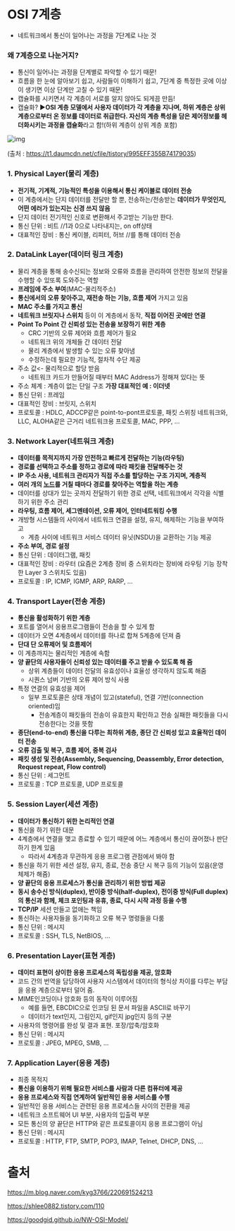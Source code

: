 # OSI 7계층

* 네트워크에서 통신이 일어나는 과정을 7단계로 나눈 것

### 왜 7계층으로 나눈거지?

* 통신이 일어나는 과정을 단계별로 파악할 수 있기 때문!
* 흐름을 한 눈에 알아보기 쉽고, 사람들이 이해하기 쉽고, 7단계 중 특정한 곳에 이상이 생기면 이상 단계만 고칠 수 있기 때문!
* 캡슐화를 시키면서 각 계층이 서로를 알지 않아도 되게끔 만듬!
* 캡슐화? :arrow_forward: ​**OSI 계층 모델에서 사용자 데이터가 각 계층을 지나며, 하위 계층은 상위 계층으로부터 온 정보를 데이터로 취급한다. 자신의 계층 특성을 담은 제어정보를 헤더화시키는 과정을 캡슐화**라고 함!(하위 계층이 상위 계층 포함)

![img](https://t1.daumcdn.net/cfile/tistory/995EFF355B74179035)

(출처 : https://t1.daumcdn.net/cfile/tistory/995EFF355B74179035)

### 1. Physical Layer(물리 계층)

* **전기적, 기계적, 기능적인 특성을 이용해서 통신 케이블로 데이터 전송**
* 이 계층에서는 단지 데이터를 전달만 할 뿐, 전송하는/전송받는 **데이터가 무엇인지, 어떤 에러가 있는지는 신경 쓰지 않음**
* 단지 데이터 전기적인 신호로 변환해서 주고받는 기능만 한다.
* 통신 단위 : 비트 //1과 0으로 나타내지는, on off상태
* 대표적인 장비 : 통신 케이블, 리피터, 허브 //를 통해 데이터 전송

### 2. DataLink Layer(데이터 링크 계층)

* 물리 계층을 통해 송수신되는 정보와 오류와 흐름을 관리하여 안전한 정보의 전달을 수행할 수 있또록 도와주는 역할
* **프레임에 주소 부여**(MAC-물리적주소)
* **통신에서의 오류 찾아주고, 재전송 하는 기능, 흐름 제어** 가지고 있음
* **MAC 주소를 가지고 통신**
* **네트워크 브릿지나 스위치** 등이 이 계층에서 동작, **직접 이어진 곳에만 연결**
* **Point To Point 간 신뢰성 있는 전송을 보장하기 위한 계층**
  * CRC 기반의 오류 제어와 흐름 제어가 필요
  * 네트워크 위의 개체들 간 데이터 전달
  * 물리 계층에서 발생할 수 있는 오류 찾아냄
  * 수정하는데 필요한 기능적, 절차적 수단 제공
* 주소 값<- 물리적으로 할당 받음
  * 네트워크 카드가 만들어질 때부터 MAC Address가 정해져 있다는 뜻
* 주소 체계 : 계층이 없는 단일 구조 **가장 대표적인 예 : 이더넷**
* 통신 단위 : 프레임
* 대표적인 장비 : 브릿지, 스위치
* 프로토콜 : HDLC, ADCCP같은 point-to-pont프로토콜, 패킷 스위칭 네트워크와, LLC, ALOHA같은 근거리 네트워크용 프로토콜, MAC, PPP, ...

### 3. Network Layer(네트워크 계층)

* **데이터를 목적지까지 가장 안전하고 빠르게 전달하는 기능(라우팅)**
* **경로를 선택하고 주소를 정하고 경로에 따라 패킷을 전달해주는 것**
* **IP 주소 사용, 네트워크 관리자가 직접 주소를 할당하는 구조 가지며, 계층적**
* **여러 개의 [노드](#node)를 거칠 때마다 경로를 찾아주는 역할을 하는 계층**
* 데이터를 상대가 있는 곳까지 전달하기 위한 경로 선택, 네트워크에서 각각을 식별하기 위한 주소 관리
* **라우팅, 흐름 제어, 세그멘테이션, 오류 제어, 인터네트워킹 수행**
* 개방형 시스템들의 사이에서 네트워크 연결을 설정, 유지, 해제하는 기능을 부여하고
  * 계층 사이에 네트워크 서비스 데이터 유닛(NSDU)을 교환하는 기능 제공
* **주소 부여, 경로 설정**
* 통신 단위 : 데이터그램, 패킷
* 대표적인 장비 : 라우터 (요즘은 2계층 장비 중 스위치라는 장비에 라우팅 기능 장착한 Layer 3 스위치도 있음)
* 프로토콜 : IP, ICMP, IGMP, ARP, RARP, ...

### 4. Transport Layer(전송 계층)

* **통신을 활성화하기 위한 계층**
* 포트를 열어서 응용프로그램들이 전송을 할 수 있게 함
* 데이터가 오면 4계층에서 데이터를 하나로 합쳐 5계층에 던져 줌
* **단대 단 오류제어 및 흐름제어**
* 이 계층까지는 물리적인 계층에 속함
* **양 끝단의 사용자들이 신뢰성 있는 데이터를 주고 받을 수 있도록 해 줌**
  * 상위 계층들이 데이터 전달의 유효성이나 효율성 생각하지 않도록 해줌
  * 시퀀스 넘버 기반의 오류 제어 방식 사용
* 특정 연결의 유효성을 제어
  * 일부 프로토콜은 상태 개념이 있고(stateful), 연결 기반(connection oriented)임
    * 전송계층이 패킷들의 전송이 유효한지 확인하고 전송 실패한 패킷들을 다시 전송한다는 것을 뜻함
* **종단(end-to-end) 통신을 다루는 최하위 계층, 종단 간 신뢰성 있고 효율적인 데이터 전송**
* **오류 검출 및 복구, 흐름 제어, 중복 검사**
* **패킷 생성 및 전송(Assembly, Sequencing, Deassembly, Error detection, Request repeat, Flow control)**
* 통신 단위 : 세그먼트
* 프로토콜 : TCP 프로토콜, UDP 프로토콜

### 5. Session Layer(세션 계층)

* **데이터가 통신하기 위한 논리적인 연결**
* 통신을 하기 위한 대문
* 4계층에서 연결을 맺고 종료할 수 있기 때문에 어느 계층에서 통신이 끊어졌나 판단하기 한계 있음
  * 따라서 4계층과 무관하게 응용 프로그램 관점에서 봐야 함
* 통신을 하기 위한 세션 설정, 유지, 종료, 전송 중단 시 복구 등의 기능이 있음(운영체제가 해줌)
* **양 끝단의 응용 프로세스가 통신을 관리하기 위한 방법 제공**
* **동시 송수신 방식(duplex), 반이중 방식(half-duplex), 전이중 방식(Full duplex)의 통신과 함께, 체크 포인팅과 유휴, 종료, 다시 시작 과정 등을 수행**
* **TCP/IP** 세션 만들고 없애는 책임
* 통신하는 사용자들을 동기화하고 오류 복구 명령들을 다룸
* 통신 단위 : 메시지
* 프로토콜 : SSH, TLS, NetBIOS, ...

### 6. Presentation Layer(표현 계층)

* **데이터 표현이 상이한 응용 프로세스의 독립성을 제공, 암호화**
* 코드 간의 번역을 담당하여 사용자 시스템에서 데이터의 형식상 차이를 다루는 부담을 응용 계층으로부터 덜어 줌.
* MIME인코딩이나 암호화 등의 동작이 이루어짐
  * 예를 들면, EBCDIC으로 인코딩 된 문서 파일을 ASCII로 바꾸기
  * 데이터가 text인지, 그림인지, gif인지 jpg인지 등의 구분
* 사용자의 명령어를 완성 및 결과 표현. 포장/압축/암호화
* 통신 단위 : 메시지
* 프로토콜 : JPEG, MPEG, SMB, ...

### 7. Application Layer(응용 계층)

* 최종 목적지
* **통신을 이용하기 위해 필요한 서비스를 사람과 다른 컴퓨터에 제공**
* **응용 프로세스와 직접 연계하여 일반적인 응용 서비스를 수행**
* 일반적인 응용 서비스는 관련된 응용 프로세스들 사이의 전환을 제공
* 네트워크 소프트웨어 UI 부분, 사용자의 입출력 부분
* 모든 통신의 양 끝단은 HTTP와 같은 프로토콜이지 응용 프로그램이 아님
* 통신 단위 : 메시지
* 프로토콜 : HTTP, FTP, SMTP, POP3, IMAP, Telnet, DHCP, DNS, ...

# 출처 

https://m.blog.naver.com/kyg3766/220691524213

https://shlee0882.tistory.com/110

https://goodgid.github.io/NW-OSI-Model/
